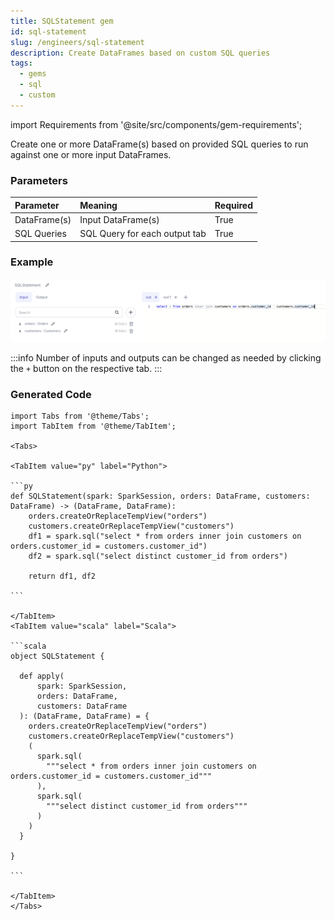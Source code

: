 ```yaml
---
title: SQLStatement gem
id: sql-statement
slug: /engineers/sql-statement
description: Create DataFrames based on custom SQL queries
tags:
  - gems
  - sql
  - custom
---
```


import Requirements from '@site/src/components/gem-requirements';

<Requirements
  python_package_name=""
  python_package_version=""
  scala_package_name=""
  scala_package_version=""
  scala_lib=""
  python_lib=""
  uc_single="14.3+"
  uc_shared="14.3+"
  livy="3.0.1+"
/>

Create one or more DataFrame(s) based on provided SQL queries to run against one or more input DataFrames.

### Parameters

| Parameter    | Meaning                       | Required |
| :----------- | :---------------------------- | :------- |
| DataFrame(s) | Input DataFrame(s)            | True     |
| SQL Queries  | SQL Query for each output tab | True     |

### Example

![SQL example 1](./img/sqlstatement_eg_1.png)

:::info
Number of inputs and outputs can be changed as needed by clicking the `+` button on the respective tab.
:::

### Generated Code

````mdx-code-block
import Tabs from '@theme/Tabs';
import TabItem from '@theme/TabItem';

<Tabs>

<TabItem value="py" label="Python">

```py
def SQLStatement(spark: SparkSession, orders: DataFrame, customers: DataFrame) -> (DataFrame, DataFrame):
    orders.createOrReplaceTempView("orders")
    customers.createOrReplaceTempView("customers")
    df1 = spark.sql("select * from orders inner join customers on orders.customer_id = customers.customer_id")
    df2 = spark.sql("select distinct customer_id from orders")

    return df1, df2

```

</TabItem>
<TabItem value="scala" label="Scala">

```scala
object SQLStatement {

  def apply(
      spark: SparkSession,
      orders: DataFrame,
      customers: DataFrame
  ): (DataFrame, DataFrame) = {
    orders.createOrReplaceTempView("orders")
    customers.createOrReplaceTempView("customers")
    (
      spark.sql(
        """select * from orders inner join customers on orders.customer_id = customers.customer_id"""
      ),
      spark.sql(
        """select distinct customer_id from orders"""
      )
    )
  }

}

```

</TabItem>
</Tabs>

````
